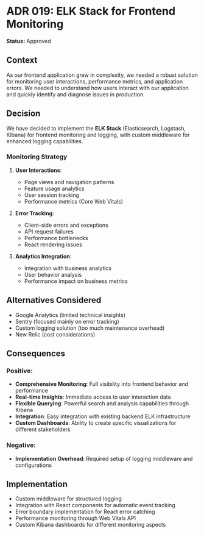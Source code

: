 # ADR 019: ELK Stack for Frontend Monitoring

**Status:** Approved

## Context
As our frontend application grew in complexity, we needed a robust solution for monitoring user interactions, performance metrics, and application errors. We needed to understand how users interact with our application and quickly identify and diagnose issues in production.

## Decision
We have decided to implement the **ELK Stack** (Elasticsearch, Logstash, Kibana) for frontend monitoring and logging, with custom middleware for enhanced logging capabilities.

### Monitoring Strategy
1. **User Interactions**:
   - Page views and navigation patterns
   - Feature usage analytics
   - User session tracking
   - Performance metrics (Core Web Vitals)

2. **Error Tracking**:
   - Client-side errors and exceptions
   - API request failures
   - Performance bottlenecks
   - React rendering issues

3. **Analytics Integration**:
   - Integration with business analytics
   - User behavior analysis
   - Performance impact on business metrics

## Alternatives Considered
- Google Analytics (limited technical insights)
- Sentry (focused mainly on error tracking)
- Custom logging solution (too much maintenance overhead)
- New Relic (cost considerations)

## Consequences
### Positive:
- **Comprehensive Monitoring**: Full visibility into frontend behavior and performance
- **Real-time Insights**: Immediate access to user interaction data
- **Flexible Querying**: Powerful search and analysis capabilities through Kibana
- **Integration**: Easy integration with existing backend ELK infrastructure
- **Custom Dashboards**: Ability to create specific visualizations for different stakeholders

### Negative:
- **Implementation Overhead**: Required setup of logging middleware and configurations

## Implementation
- Custom middleware for structured logging
- Integration with React components for automatic event tracking
- Error boundary implementation for React error catching
- Performance monitoring through Web Vitals API
- Custom Kibana dashboards for different monitoring aspects
